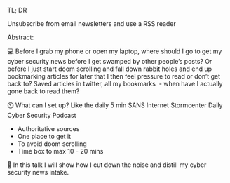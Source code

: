 TL; DR

Unsubscribe from email newsletters and use a RSS reader

Abstract:

💻 Before I grab my phone or open my laptop, where should I go to get my cyber security news before I get swamped by other people’s posts? Or before I just start doom scrolling and fall down rabbit holes and end up bookmarking articles for later that I then feel pressure to read or don’t get back to?
Saved articles in twitter, all my bookmarks  - when have I actually gone back to read them?

⏲️ What can I set up? Like the daily 5 min SANS Internet Stormcenter Daily Cyber Security Podcast

* Authoritative sources
* One place to get it
* To avoid doom scrolling 
* Time box to max 10 - 20 mins

🥃 In this talk I will show how I cut down the noise and distill my cyber security news intake.
